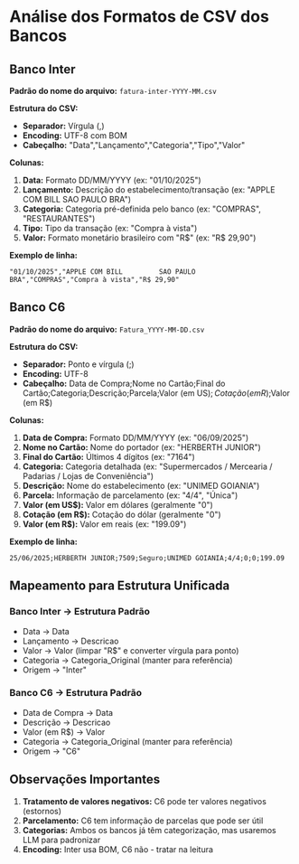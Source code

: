 # Análise dos Formatos de CSV dos Bancos

## Banco Inter
**Padrão do nome do arquivo:** `fatura-inter-YYYY-MM.csv`

**Estrutura do CSV:**
- **Separador:** Vírgula (,)
- **Encoding:** UTF-8 com BOM
- **Cabeçalho:** "Data","Lançamento","Categoria","Tipo","Valor"

**Colunas:**
1. **Data:** Formato DD/MM/YYYY (ex: "01/10/2025")
2. **Lançamento:** Descrição do estabelecimento/transação (ex: "APPLE COM BILL SAO PAULO BRA")
3. **Categoria:** Categoria pré-definida pelo banco (ex: "COMPRAS", "RESTAURANTES")
4. **Tipo:** Tipo da transação (ex: "Compra à vista")
5. **Valor:** Formato monetário brasileiro com "R$" (ex: "R$ 29,90")

**Exemplo de linha:**
```
"01/10/2025","APPLE COM BILL         SAO PAULO     BRA","COMPRAS","Compra à vista","R$ 29,90"
```

## Banco C6
**Padrão do nome do arquivo:** `Fatura_YYYY-MM-DD.csv`

**Estrutura do CSV:**
- **Separador:** Ponto e vírgula (;)
- **Encoding:** UTF-8
- **Cabeçalho:** Data de Compra;Nome no Cartão;Final do Cartão;Categoria;Descrição;Parcela;Valor (em US$);Cotação (em R$);Valor (em R$)

**Colunas:**
1. **Data de Compra:** Formato DD/MM/YYYY (ex: "06/09/2025")
2. **Nome no Cartão:** Nome do portador (ex: "HERBERTH JUNIOR")
3. **Final do Cartão:** Últimos 4 dígitos (ex: "7164")
4. **Categoria:** Categoria detalhada (ex: "Supermercados / Mercearia / Padarias / Lojas de Conveniência")
5. **Descrição:** Nome do estabelecimento (ex: "UNIMED GOIANIA")
6. **Parcela:** Informação de parcelamento (ex: "4/4", "Única")
7. **Valor (em US$):** Valor em dólares (geralmente "0")
8. **Cotação (em R$):** Cotação do dólar (geralmente "0")
9. **Valor (em R$):** Valor em reais (ex: "199.09")

**Exemplo de linha:**
```
25/06/2025;HERBERTH JUNIOR;7509;Seguro;UNIMED GOIANIA;4/4;0;0;199.09
```

## Mapeamento para Estrutura Unificada

### Banco Inter → Estrutura Padrão
- Data → Data
- Lançamento → Descricao
- Valor → Valor (limpar "R$" e converter vírgula para ponto)
- Categoria → Categoria_Original (manter para referência)
- Origem → "Inter"

### Banco C6 → Estrutura Padrão
- Data de Compra → Data
- Descrição → Descricao
- Valor (em R$) → Valor
- Categoria → Categoria_Original (manter para referência)
- Origem → "C6"

## Observações Importantes
1. **Tratamento de valores negativos:** C6 pode ter valores negativos (estornos)
2. **Parcelamento:** C6 tem informação de parcelas que pode ser útil
3. **Categorias:** Ambos os bancos já têm categorização, mas usaremos LLM para padronizar
4. **Encoding:** Inter usa BOM, C6 não - tratar na leitura
